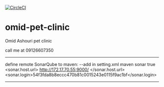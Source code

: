 [![CircleCI](https://circleci.com/gh/omidashouri/omid-pet-clinic.svg?style=svg)](https://circleci.com/gh/omidashouri/omid-pet-clinic)

# omid-pet-clinic

Omid Ashouri pet clinic

call me at 09126607350


--- --- --- --- --- --- ---
define remote SonarQube to maven:
--add in setting.xml maven
    <profiles>
        <profile>
            <id>sonar</id>
            <activation>
                <activeByDefault>true</activeByDefault>
            </activation>
                <properties>
                    <!-- optional URL to server. Default value is http://localhost:9000 -->
                    <sonar.host.url>
                        http://172.17.70.55:9000/
                    </sonar.host.url>
                    <!-- get this id from sonar web -->
					<sonar.login>54f3fda8b8eccc470b81c0015243e0115f9ac1bf</sonar.login>
                </properties>
        </profile>
    </profiles>
        
--- --- --- --- --- --- ---